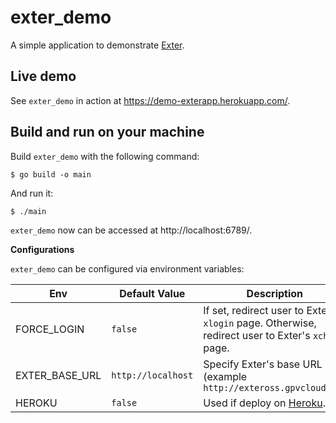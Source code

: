 # exter_demo

A simple application to demonstrate [Exter](https://github.com/btnguyen2k/exter/).

## Live demo

See `exter_demo` in action at https://demo-exterapp.herokuapp.com/.

## Build and run on your machine

Build `exter_demo` with the following command:

```
$ go build -o main
```

And run it:

```
$ ./main
```

`exter_demo` now can be accessed at http://localhost:6789/.

**Configurations**

`exter_demo` can be configured via environment variables:

|Env|Default Value|Description|
|---|-------------|-----------|
|FORCE_LOGIN|`false`|If set, redirect user to Exter's `xlogin` page. Otherwise, redirect user to Exter's `xcheck` page.|
|EXTER_BASE_URL|`http://localhost`|Specify Exter's base URL (example `http://exteross.gpvcloud.com`|
|HEROKU|`false`|Used if deploy on [Heroku](https://www.heroku.com/).|
